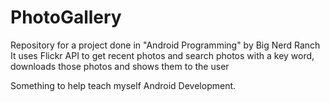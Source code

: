 # PhotoGallery
Repository for a project done in "Android Programming" by Big Nerd Ranch
It uses Flickr API to get recent photos and search photos with a key word, 
downloads those photos and shows them to the user

Something to help teach myself Android Development.
